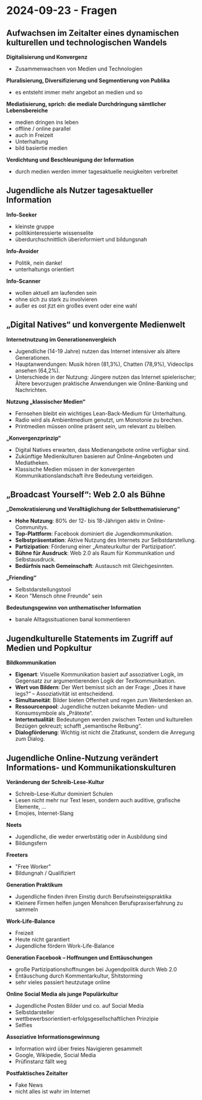 # 2024-09-23 - Fragen

## Aufwachsen im Zeitalter eines dynamischen kulturellen und technologischen Wandels



**Digitalisierung und Konvergenz**

- Zusammenwachsen von Medien und Technologien

**Pluralisierung, Diversifizierung und Segmentierung von Publika**

- es entsteht immer mehr angebot an medien und so

**Mediatisierung, sprich: die mediale Durchdringung sämtlicher Lebensbereiche**

- medien dringen ins leben
- offline / online parallel
- auch in Freizeit
- Unterhaltung
- bild basiertie medien


**Verdichtung und Beschleunigung der Information**

- durch medien werden immer tagesaktuelle neuigkeiten verbreitet

## Jugendliche als Nutzer tagesaktueller Information



**Info-Seeker**

- kleinste gruppe
- politikinteressierte wissenselite
- überdurchschnittlich überinformiert und bildungsnah

**Info-Avoider**

- Politik, nein danke!
- unterhaltungs orientiert

**Info-Scanner**

- wollen aktuell am laufenden sein
- ohne sich zu stark zu involvieren
- außer es ost jtzt ein großes event oder eine wahl



## „Digital Natives“ und konvergente Medienwelt



**Internetnutzung im Generationenvergleich**

- Jugendliche (14-19 Jahre) nutzen das Internet intensiver als ältere Generationen.
- Hauptanwendungen: Musik hören (81,3%), Chatten (78,9%), Videoclips ansehen (64,2%).
- Unterschiede in der Nutzung: Jüngere nutzen das Internet spielerischer; Ältere bevorzugen praktische Anwendungen wie Online-Banking und Nachrichten.

**Nutzung „klassischer Medien“**

- Fernsehen bleibt ein wichtiges Lean-Back-Medium für Unterhaltung.
- Radio wird als Ambientmedium genutzt, um Monotonie zu brechen.
- Printmedien müssen online präsent sein, um relevant zu bleiben.

**„Konvergenzprinzip“**

- Digital Natives erwarten, dass Medienangebote online verfügbar sind.
- Zukünftige Medienkulturen basieren auf Online-Angeboten und Mediatheken.
- Klassische Medien müssen in der konvergenten Kommunikationslandschaft ihre Bedeutung verteidigen.



## „Broadcast Yourself“: Web 2.0 als Bühne



**„Demokratisierung und Veralltäglichung der Selbstthematisierung“**

- **Hohe Nutzung**: 80% der 12- bis 18-Jährigen aktiv in Online-Communitys.
- **Top-Plattform**: Facebook dominiert die Jugendkommunikation.
- **Selbstpräsentation**: Aktive Nutzung des Internets zur Selbstdarstellung.
- **Partizipation**: Förderung einer „Amateurkultur der Partizipation“.
- **Bühne für Ausdruck**: Web 2.0 als Raum für Kommunikation und Selbstausdruck.
- **Bedürfnis nach Gemeinschaft**: Austausch mit Gleichgesinnten.

**„Friending“**

- Selbstdarstellungstool
- Keon "Mensch ohne Freunde" sein

**Bedeutungsgewinn von unthematischer Information**

- banale Alltagssituationen banal kommentieren



## Jugendkulturelle Statements im Zugriff auf Medien und Popkultur



**Bildkommunikation**

- **Eigenart**: Visuelle Kommunikation basiert auf assoziativer Logik, im Gegensatz zur argumentierenden Logik der Textkommunikation.
- **Wert von Bildern**: Der Wert bemisst sich an der Frage: „Does it have legs?“ – Assoziativität ist entscheidend.
- **Simultaneität**: Bilder bieten Offenheit und regen zum Weiterdenken an.
- **Ressourcenpool**: Jugendliche nutzen bekannte Medien- und Konsumsymbole als „Prätexte“.
- **Intertextualität**: Bedeutungen werden zwischen Texten und kulturellen Bezügen gekreuzt; schafft „semantische Reibung“.
- **Dialogförderung**: Wichtig ist nicht die Zitatkunst, sondern die Anregung zum Dialog.



## Jugendliche Online-Nutzung verändert Informations- und Kommunikationskulturen



**Veränderung der Schreib-Lese-Kultur**

- Schreib-Lese-Kultur dominiert Schulen
- Lesen nicht mehr nur Text lesen, sondern auch auditive, grafische Elemente, ...
- Emojies, Internet-Slang



**Neets**
- Jugendliche, die weder erwerbstätig oder in Ausbildung sind
- Bildungsfern

**Freeters**
- "Free Worker"
- Bildungnah / Qualifiziert

**Generation Praktikum**

- Jugendliche finden ihren Einstig durch Berufseinsteigspraktika
- Kleinere Firmen helfen jungen Menshcen Berufspraxiserfahrung zu sammeln

**Work-Life-Balance**

- Freizeit
- Heute nicht garantiert
- Jugendliche fördern Work-Life-Balance

**Generation Facebook – Hoffnungen und Enttäuschungen**

- große Partizipationshoffnungen bei Jugendpolitik durch Web 2.0
- Entäuschung durch Kommentarkultur, Shitstorming
- sehr vieles passiert heutzutage online

**Online Social Media als junge Populärkultur**

- Jugendliche Posten Bilder und co. auf Social Media
- Selbstdarsteller
- wettbewerbsorientiert-erfolgsgesellschaftlichen Prinzipie
- Selfies


**Assoziative Informationsgewinnung**

- Information wird über freies Navigieren gesammelt
- Google, Wikipedie, Social Media
- Prüfinstanz fällt weg

**Postfaktisches Zeitalter**

- Fake News
- nicht alles ist wahr im Internet
